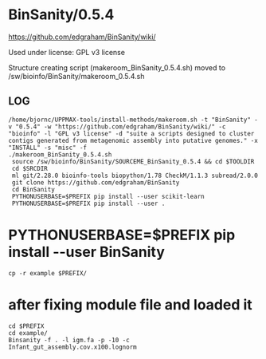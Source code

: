 BinSanity/0.5.4
========================

<https://github.com/edgraham/BinSanity/wiki/>

Used under license:
GPL v3 license


Structure creating script (makeroom_BinSanity_0.5.4.sh) moved to /sw/bioinfo/BinSanity/makeroom_0.5.4.sh

LOG
---

    /home/bjornc/UPPMAX-tools/install-methods/makeroom.sh -t "BinSanity" -v "0.5.4" -w "https://github.com/edgraham/BinSanity/wiki/" -c "bioinfo" -l "GPL v3 license" -d "suite a scripts designed to cluster contigs generated from metagenomic assembly into putative genomes." -x "INSTALL" -s "misc" -f
    ./makeroom_BinSanity_0.5.4.sh
     source /sw/bioinfo/BinSanity/SOURCEME_BinSanity_0.5.4 && cd $TOOLDIR
     cd $SRCDIR
     ml git/2.28.0 bioinfo-tools biopython/1.78 CheckM/1.1.3 subread/2.0.0
     git clone https://github.com/edgraham/BinSanity
     cd BinSanity
     PYTHONUSERBASE=$PREFIX pip install --user scikit-learn
     PYTHONUSERBASE=$PREFIX pip install --user .
#     PYTHONUSERBASE=$PREFIX pip install --user BinSanity
    


    cp -r example $PREFIX/
# after fixing module file and loaded it
    cd $PREFIX
    cd example/
    Binsanity -f . -l igm.fa -p -10 -c Infant_gut_assembly.cov.x100.lognorm
